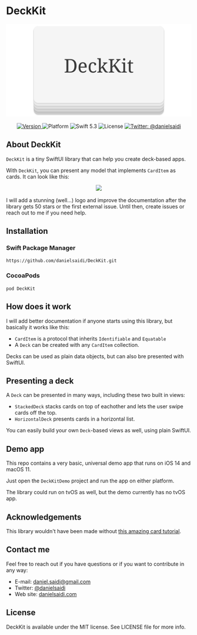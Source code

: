 # DeckKit

<p align="center">
    <img src ="Resources/Logo.png" width=600 />
</p>

<p align="center">
    <a href="https://github.com/danielsaidi/DeckKit">
        <img src="https://badge.fury.io/gh/danielsaidi%2FDeckKit.svg?style=flat" alt="Version" />
    </a>
    <img src="https://img.shields.io/cocoapods/p/DeckKit.svg?style=flat" alt="Platform" />
    <img src="https://img.shields.io/badge/Swift-5.3-orange.svg" alt="Swift 5.3" />
    <img src="https://badges.frapsoft.com/os/mit/mit.svg?style=flat&v=102" alt="License" />
    <a href="https://twitter.com/danielsaidi">
        <img src="https://img.shields.io/badge/contact-@danielsaidi-blue.svg?style=flat" alt="Twitter: @danielsaidi" />
    </a>
</p>


## About DeckKit

`DeckKit` is a tiny SwiftUI library that can help you create deck-based apps.

With `DeckKit`, you can present any model that implements `CardItem` as cards. It can look like this: 

<p align="center">
    <img src="Resources/Demo.gif" width=450 />
</p>

I will add a stunning (well...) logo and improve the documentation after the library gets 50 stars or the first external issue. Until then, create issues or reach out to me if you need help.


## Installation

### Swift Package Manager

```
https://github.com/danielsaidi/DeckKit.git
```

### CocoaPods

```
pod DeckKit
```


## How does it work

I will add better documentation if anyone starts using this library, but basically it works like this:

* `CardItem` is a protocol that inherits `Identifiable` and `Equatable`
* A `Deck` can be created with any `CardItem` collection.

Decks can be used as plain data objects, but can also bre presented with SwiftUI.


## Presenting a deck

A `Deck` can be presented in many ways, including these two built in views:

* `StackedDeck` stacks cards on top of eachother and lets the user swipe cards off the top.
* `HorizontalDeck` presents cards in a horizontal list.

You can easily build your own `Deck`-based views as well, using plain SwiftUI.


## Demo app

This repo contains a very basic, universal demo app that runs on iOS 14 and macOS 11.

Just open the `DeckKitDemo` project and run the app on either platform.

The library could run on tvOS as well, but the demo currently has no tvOS app.


## Acknowledgements

This library wouldn't have been made without [this amazing card tutorial](https://www.swiftcompiled.com/swiftui-cards/).


## Contact me

Feel free to reach out if you have questions or if you want to contribute in any way:

* E-mail: [daniel.saidi@gmail.com][Email]
* Twitter: [@danielsaidi][Twitter]
* Web site: [danielsaidi.com][Website]


## License

DeckKit is available under the MIT license. See LICENSE file for more info.


[Email]: mailto:daniel.saidi@gmail.com
[Twitter]: http://www.twitter.com/danielsaidi
[Website]: http://www.danielsaidi.com
